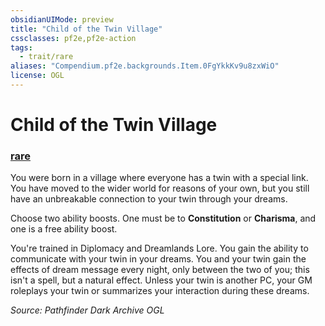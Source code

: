 ```yaml
---
obsidianUIMode: preview
title: "Child of the Twin Village"
cssclasses: pf2e,pf2e-action
tags:
  - trait/rare
aliases: "Compendium.pf2e.backgrounds.Item.0FgYkkKv9u8zxWiO"
license: OGL
---
```

# Child of the Twin Village

### [rare](rare "Rare Rarity Trait")






You were born in a village where everyone has a twin with a special link. You have moved to the wider world for reasons of your own, but you still have an unbreakable connection to your twin through your dreams.

Choose two ability boosts. One must be to **Constitution** or **Charisma**, and one is a free ability boost.

You're trained in Diplomacy and Dreamlands Lore. You gain the ability to communicate with your twin in your dreams. You and your twin gain the effects of dream message every night, only between the two of you; this isn't a spell, but a natural effect. Unless your twin is another PC, your GM roleplays your twin or summarizes your interaction during these dreams.

*Source: Pathfinder Dark Archive*
*OGL*